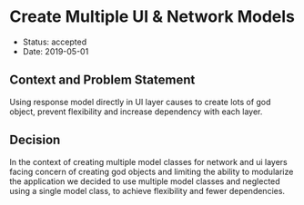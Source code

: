 
# Create Multiple UI & Network Models

* Status: accepted
* Date: 2019-05-01

## Context and Problem Statement

Using response model directly in UI layer causes to create lots of god object, prevent flexibility and increase dependency with each layer.

## Decision

In the context of creating multiple model classes for network and ui layers facing concern of creating god objects and limiting the ability to modularize the application we decided to use multiple model classes and neglected using a single model class, to achieve flexibility and fewer dependencies.

